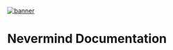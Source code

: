 [![banner](https://raw.githubusercontent.com/keyko-io/assets/master/images/logo/nevermined_logo_1.png)](https://nevermined.io)

# Nevermind Documentation




